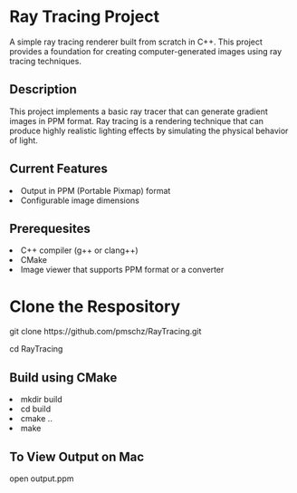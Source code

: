 <h1>Ray Tracing Project</h1>
A simple ray tracing renderer built from scratch in C++. This project provides a foundation for creating computer-generated images using ray tracing techniques.

<h2>Description</h2>
This project implements a basic ray tracer that can generate gradient images in PPM format. Ray tracing is a rendering technique that can produce highly realistic lighting effects by simulating the physical behavior of light.

<h2>Current Features</h2>
<li>Output in PPM (Portable Pixmap) format</li>
<li>Configurable image dimensions</li>

<h2>Prerequesites</h2>
<li>C++ compiler (g++ or clang++)</li>
<li>CMake</li>
<li>Image viewer that supports PPM format or a converter</li>

# Clone the Respository 
<p>git clone https://github.com/pmschz/RayTracing.git</p>
<p>cd RayTracing</p>

<h2>Build using CMake</h2>
<li>mkdir build</li>
<li>cd build</li>
<li>cmake ..</li>
<li>make</li>


<h2>To View Output on Mac</h2>
open output.ppm
